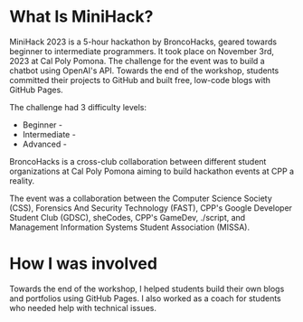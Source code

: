 # What Is MiniHack?

MiniHack 2023 is a 5-hour hackathon by BroncoHacks, geared towards beginner to intermediate programmers. It took place on November 3rd, 2023 at Cal Poly Pomona. The challenge for the event was to build a chatbot using OpenAI's API. Towards the end of the workshop, students committed their projects to GitHub and built free, low-code blogs with GitHub Pages.

The challenge had 3 difficulty levels:

* Beginner - 
* Intermediate - 
* Advanced - 

BroncoHacks is a cross-club collaboration between different student organizations at Cal Poly Pomona aiming to build hackathon events at CPP a reality.

The event was a collaboration between the Computer Science Society (CSS), Forensics And Security Technology (FAST), CPP's Google Developer Student Club (GDSC), sheCodes, CPP's GameDev, ./script, and Management Information Systems Student Association (MISSA).

# How I was involved

Towards the end of the workshop, I helped students build their own blogs and portfolios using GitHub Pages. I also worked as a coach for students who needed help with technical issues.
